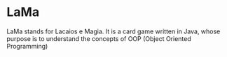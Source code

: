# LaMa
LaMa stands for Lacaios e Magia. It is a card game written in Java, whose purpose is to understand the concepts of OOP (Object Oriented Programming)
